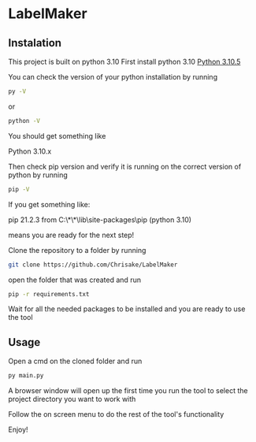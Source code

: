 # LabelMaker

## Instalation
This project is built on python 3.10
First install python 3.10 [Python 3.10.5](https://www.python.org/downloads/release/python-3105/)

You can check the version of your python installation by running

```bash
py -V
```
or
```bash
python -V
```

You should get something like 

Python 3.10.x

Then check pip version and verify it is running on the correct version of python by running

```bash
pip -V
```

If you get something like:

pip 21.2.3 from C:\\\*\\\*\lib\site-packages\pip (python 3.10)

means you are ready for the next step!

Clone the repository to a folder by running 

```bash
git clone https://github.com/Chrisake/LabelMaker
```

open the folder that was created and run

```bash
pip -r requirements.txt
```

Wait for all the needed packages to be installed and you are ready to use the tool

## Usage
Open a cmd on the cloned folder and run

```bash
py main.py
```

A browser window will open up the first time you run the tool to select the project directory you want to work with

Follow the on screen menu to do the rest of the tool's functionality

Enjoy!
